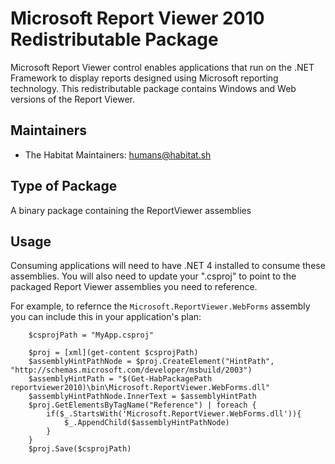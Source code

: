 # Microsoft Report Viewer 2010 Redistributable Package

Microsoft Report Viewer control enables applications that run on the .NET Framework to display reports designed using Microsoft reporting technology. This redistributable package contains Windows and Web versions of the Report Viewer.

## Maintainers

* The Habitat Maintainers: <humans@habitat.sh>

## Type of Package

A binary package containing the ReportViewer assemblies

## Usage

Consuming applications will need to have .NET 4 installed to consume these assemblies. You will also need to update your ".csproj" to point to the packaged Report Viewer assemblies you need to reference.

For example, to refernce the `Microsoft.ReportViewer.WebForms` assembly you can include this in your application's plan:

```
    $csprojPath = "MyApp.csproj"

    $proj = [xml](get-content $csprojPath)
    $assemblyHintPathNode = $proj.CreateElement("HintPath", "http://schemas.microsoft.com/developer/msbuild/2003")
    $assemblyHintPath = "$(Get-HabPackagePath reportviewer2010)\bin\Microsoft.ReportViewer.WebForms.dll"
    $assemblyHintPathNode.InnerText = $assemblyHintPath
    $proj.GetElementsByTagName("Reference") | foreach {
        if($_.StartsWith('Microsoft.ReportViewer.WebForms.dll')){
            $_.AppendChild($assemblyHintPathNode)
        }
    }
    $proj.Save($csprojPath)
```
